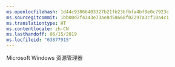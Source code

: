 ```yaml
---
ms.openlocfilehash: 1d44c93866403327b21fb23bfbfa4bf9e0c7923c
ms.sourcegitcommit: 1bb00d2f4343e73ae8d58668f02297a3cf10a4c1
ms.translationtype: HT
ms.contentlocale: zh-CN
ms.lasthandoff: 06/15/2019
ms.locfileid: "63877915"
---
```

Microsoft Windows 资源管理器